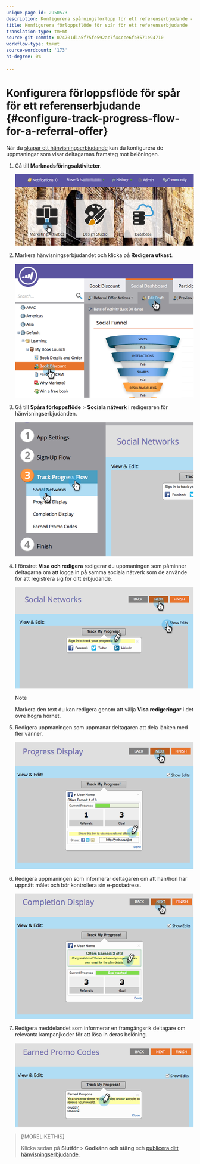 ```yaml
---
unique-page-id: 2950573
description: Konfigurera spårningsförlopp för ett referenserbjudande - Marketo Docs - Produktdokumentation
title: Konfigurera förloppsflöde för spår för ett referenserbjudande
translation-type: tm+mt
source-git-commit: 074701d1a5f75fe592ac7f44cce6fb3571e94710
workflow-type: tm+mt
source-wordcount: '173'
ht-degree: 0%

---
```



# Konfigurera förloppsflöde för spår för ett referenserbjudande {#configure-track-progress-flow-for-a-referral-offer}

När du [skapar ett hänvisningserbjudande](/help/marketo/product-docs/demand-generation/social/referral-offers/create-a-referral-offer.md) kan du konfigurera de uppmaningar som visar deltagarnas framsteg mot belöningen.

1. Gå till **Marknadsföringsaktiviteter**.

   ![](assets/login-marketing-activities-4.png)

1. Markera hänvisningserbjudandet och klicka på **Redigera utkast**.

   ![](assets/image2014-9-22-14-3a35-3a31.png)

1. Gå till **Spåra förloppsflöde** > **Sociala nätverk** i redigeraren för hänvisningserbjudanden.

   ![](assets/image2014-9-22-14-3a35-3a43.png)

1. I fönstret **Visa och redigera** redigerar du uppmaningen som påminner deltagarna om att logga in på samma sociala nätverk som de använde för att registrera sig för ditt erbjudande.

   ![](assets/image2014-9-22-14-3a35-3a58.png)

   >[!NOTE]
   >
   >Markera den text du kan redigera genom att välja **Visa redigeringar** i det övre högra hörnet.

1. Redigera uppmaningen som uppmanar deltagaren att dela länken med fler vänner.

   ![](assets/image2014-9-22-14-3a36-3a22.png)

1. Redigera uppmaningen som informerar deltagaren om att han/hon har uppnått målet och bör kontrollera sin e-postadress.

   ![](assets/image2014-9-22-14-3a36-3a36.png)

1. Redigera meddelandet som informerar en framgångsrik deltagare om relevanta kampanjkoder för att lösa in deras belöning.

   ![](assets/image2014-9-22-14-3a36-3a43.png)

>[!MORELIKETHIS]
>
>Klicka sedan på **Slutför** > **Godkänn och stäng** och [publicera ditt hänvisningserbjudande](/help/marketo/product-docs/demand-generation/social/referral-offers/publish-a-referral-offer.md).
